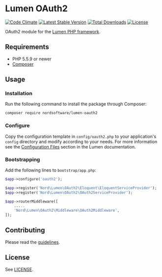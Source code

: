 # Lumen OAuth2

[![Code Climate](https://codeclimate.com/github/nordsoftware/lumen-oauth2/badges/gpa.svg)](https://codeclimate.com/github/nordsoftware/lumen-oauth2)
[![Latest Stable Version](https://poser.pugx.org/nordsoftware/lumen-oauth2/version)](https://packagist.org/packages/nordsoftware/lumen-oauth2) 
[![Total Downloads](https://poser.pugx.org/nordsoftware/lumen-oauth2/downloads)](https://packagist.org/packages/nordsoftware/lumen-oauth2)
[![License](https://poser.pugx.org/nordsoftware/lumen-oauth2/license)](https://packagist.org/packages/nordsoftware/lumen-oauth2)

OAuth2 module for the [Lumen PHP framework](http://lumen.laravel.com/).

## Requirements

- PHP 5.5.9 or newer
- [Composer](http://getcomposer.org)

## Usage

### Installation

Run the following command to install the package through Composer:

```sh
composer require nordsoftware/lumen-oauth2
```

### Configure

Copy the configuration template in `config/oauth2.php` to your application's `config` directory and modify according to your needs. For more information see the [Configuration Files](http://lumen.laravel.com/docs/configuration#configuration-files) section in the Lumen documentation.

### Bootstrapping

Add the following lines to ```bootstrap/app.php```:

```php
$app->configure('oauth2');
```

```php
$app->register('Nord\Lumen\OAuth2\Eloquent\EloquentServiceProvider');
$app->register('Nord\Lumen\OAuth2\OAuth2ServiceProvider');
```

```php
$app->routerMiddleware([
	.....
	'Nord\Lumen\OAuth2\Middleware\OAuth2Middleware',
]);
```

## Contributing

Please read the [guidelines](.github/CONTRIBUTING.md).

## License

See [LICENSE](LICENSE).
